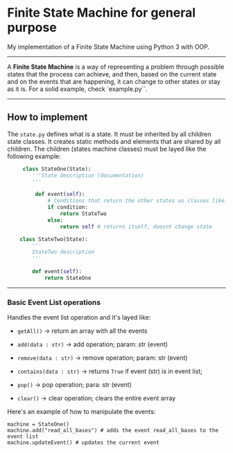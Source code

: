# Finite State Machine for general purpose

My implementation of a Finite State Machine using Python 3 with OOP.

----

A **Finite State Machine** is a way of representing a problem through possible states that the process can achieve, and then, based on the current state and on the events that are happening, it can change to other states or stay as it is.
For a solid example, check `example.py``.

----

## How to implement

The `state.py` defines what is a state. It must be inherited by all children state classes.
It creates static methods and elements that are shared by all children.
The children (states machine classes) must be layed like the following example:

```python
     class StateOne(State):
        '''State description (documentation)
        '''

         def event(self):
             # Conditions that return the other states as classes like:
             if condition:
                 return StateTwo
             else:
                 return self # returns itself, doesnt change state

    class StateTwo(State):
        '''
        StateTwo description
        '''
        
        def event(self):
            return StateOne
```

----

### Basic Event List operations

Handles the event list operation and it's layed like:

- `getAll()` -> return an array with all the events

- `add(data : str)` -> add operation; param: str (event)

- `remove(data : str)` -> remove operation; param: str (event)

- `contains(data : str)` -> returns `True` if event (str) is in event list; 

- `pop()` -> pop operation; para: str (event)

- `clear()` -> clear operation; clears the entire event array

Here's an example of how to manipulate the events:

    machine = StateOne()
    machine.add("read_all_bases") # adds the event read_all_bases to the event list
    machine.updateEvent() # updates the current event
